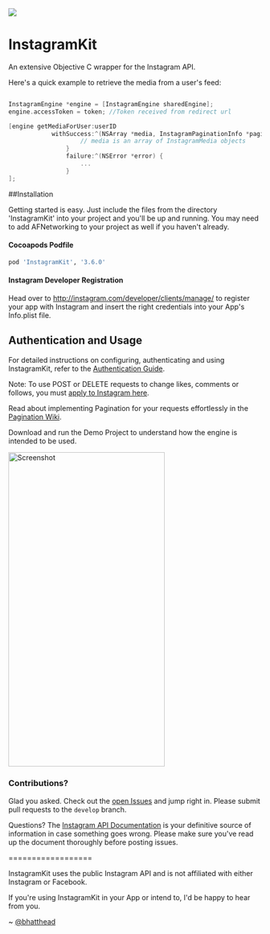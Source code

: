 <img src="https://travis-ci.org/shyambhat/InstagramKit.svg?branch=master">


InstagramKit
==================

An extensive Objective C wrapper for the Instagram API.

Here's a quick example to retrieve the media from a user's feed:

```Objective-C

InstagramEngine *engine = [InstagramEngine sharedEngine];
engine.accessToken = token; //Token received from redirect url

[engine getMediaForUser:userID 
            withSuccess:^(NSArray *media, InstagramPaginationInfo *paginationInfo) {
                    // media is an array of InstagramMedia objects 
                } 
                failure:^(NSError *error) {
                    ...
                }
];
```

##Installation

Getting started is easy. Just include the files from the directory 'InstagramKit' into your project and you'll be up and running. You may need to add AFNetworking to your project as well if you haven't already.

#### Cocoapods Podfile
```ruby
pod 'InstagramKit', '3.6.0'
```
#### Instagram Developer Registration
Head over to http://instagram.com/developer/clients/manage/ to register your app with Instagram and insert the right credentials into your App's Info.plist file.

## Authentication and Usage

For detailed instructions on configuring, authenticating and using InstagramKit, refer to the [Authentication Guide](https://github.com/shyambhat/InstagramKit/wiki/Authentication).

Note: To use POST or DELETE requests to change likes, comments or follows, you must [apply to Instagram here](https://www.facebook.com/help/instagram/contact/185819881608116#).

Read about implementing Pagination for your requests effortlessly in the [Pagination Wiki](https://github.com/shyambhat/InstagramKit/wiki/Pagination).

Download and run the Demo Project to understand how the engine is intended to be used.

<img src='https://raw.githubusercontent.com/shyambhat/InstagramKit/master/InstagramKitDemo/Instagramkit_demo.png' alt='Screenshot' width=310.5 height=625.5 />


### Contributions?

Glad you asked. Check out the [open Issues](https://github.com/shyambhat/InstagramKit/issues?state=open) and jump right in. Please submit pull requests to the `develop` branch.


Questions?
The [Instagram API Documentation](http://instagram.com/developer/endpoints/) is your definitive source of information in case something goes wrong. Please make sure you've read up the document thoroughly before posting issues.

==================


InstagramKit uses the public Instagram API and is not affiliated with either Instagram or Facebook.

If you're using InstagramKit in your App or intend to, I'd be happy to hear from you.

~ [@bhatthead](https://twitter.com/bhatthead)
